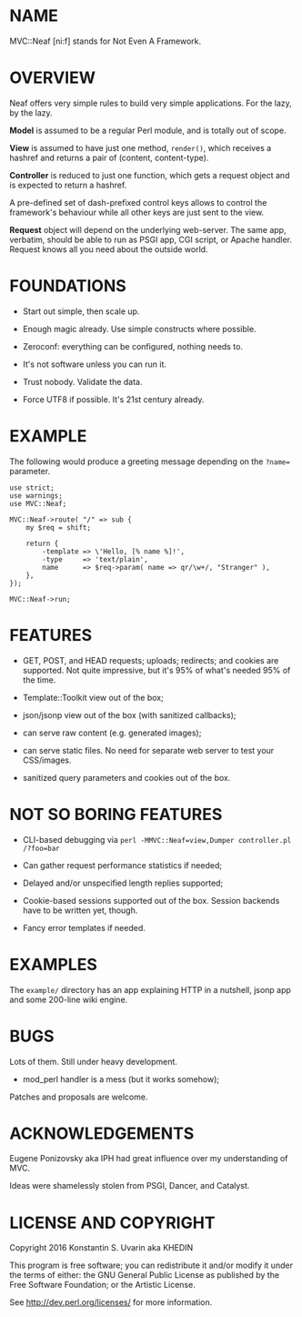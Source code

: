 # NAME

MVC::Neaf [ni:f] stands for Not Even A Framework.

# OVERVIEW

Neaf offers very simple rules to build very simple applications.
For the lazy, by the lazy.

**Model** is assumed to be a regular Perl module, and is totally out of scope.

**View** is assumed to have just one method, `render()`,
which receives a hashref and returns a pair of (content, content-type).

**Controller** is reduced to just one function, which gets a request object
and is expected to return a hashref.

A pre-defined set of dash-prefixed control keys allows to control the
framework's behaviour while all other keys are just sent to the view.

**Request** object will depend on the underlying web-server.
The same app, verbatim, should be able to run as PSGI app, CGI script, or
Apache handler.
Request knows all you need about the outside world.

# FOUNDATIONS

* Start out simple, then scale up.

* Enough magic already. Use simple constructs where possible.

* Zeroconf: everything can be configured, nothing needs to.

* It's not software unless you can run it.

* Trust nobody. Validate the data.

* Force UTF8 if possible. It's 21st century already.

# EXAMPLE

The following would produce a greeting message depending
on the `?name=` parameter.

    use strict;
    use warnings;
    use MVC::Neaf;

    MVC::Neaf->route( "/" => sub {
		my $req = shift;

		return {
			-template => \'Hello, [% name %]!',
			-type     => 'text/plain',
			name      => $req->param( name => qr/\w+/, "Stranger" ),
		},
    });

    MVC::Neaf->run;

# FEATURES

* GET, POST, and HEAD requests; uploads; redirects; and cookies 
are supported.
Not quite impressive, but it's 95% of what's needed 95% of the time.

* Template::Toolkit view out of the box;

* json/jsonp view out of the box (with sanitized callbacks);

* can serve raw content (e.g. generated images);

* can serve static files.
No need for separate web server to test your CSS/images.

* sanitized query parameters and cookies out of the box.

# NOT SO BORING FEATURES

* CLI-based debugging via `perl -MMVC::Neaf=view,Dumper controller.pl /?foo=bar`

* Can gather request performance statistics if needed;

* Delayed and/or unspecified length replies supported;

* Cookie-based sessions supported out of the box.
Session backends have to be written yet, though.

* Fancy error templates if needed.

# EXAMPLES

The `example/` directory has an app explaining HTTP in a nutshell,
jsonp app and some 200-line wiki engine.

# BUGS

Lots of them. Still under heavy development.

* mod\_perl handler is a mess (but it works somehow);

Patches and proposals are welcome.

# ACKNOWLEDGEMENTS

Eugene Ponizovsky aka IPH had great influence over my understanding of MVC.

Ideas were shamelessly stolen from PSGI, Dancer, and Catalyst.

# LICENSE AND COPYRIGHT

Copyright 2016 Konstantin S. Uvarin aka KHEDIN

This program is free software; you can redistribute it and/or modify it
under the terms of either: the GNU General Public License as published
by the Free Software Foundation; or the Artistic License.

See http://dev.perl.org/licenses/ for more information.

